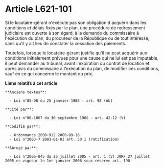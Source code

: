 # Article L621-101

Si le locataire-gérant n'exécute pas son obligation d'acquérir dans les conditions et délais fixés par le plan, une procédure
de redressement judiciaire est ouverte à son égard, à la demande du commissaire à l'exécution du plan, du procureur de la
République ou de tout intéressé, sans qu'il y ait lieu de constater la cessation des paiements.

Toutefois, lorsque le locataire-gérant justifie qu'il ne peut acquérir aux conditions initialement prévues pour une cause qui
ne lui est pas imputable, il peut demander au tribunal, avant l'expiration du contrat de location et après avis du
commissaire à l'exécution du plan, de modifier ces conditions, sauf en ce qui concerne le montant du prix.

**Liens relatifs à cet article**

	**Anciens textes**:

	  - Loi n°85-98 du 25 janvier 1985 - art. 98 (Ab)

	**Cité par**:

	  - Loi n°86-1067 du 30 septembre 1986 - art. 42-12 (V)

	**Codifié par**:

	  - Ordonnance 2000-912 2000-09-18
	  - Loi n°2003-7 2003-01-03 art. 50 I (ratification)

	**Abrogé par**:

	  - Loi n°2005-845 du 26 juillet 2005 - art. 1 (V) JORF 27 juillet 2005 en vigueur le 1er janvier 2006 sous réserve art. 190
